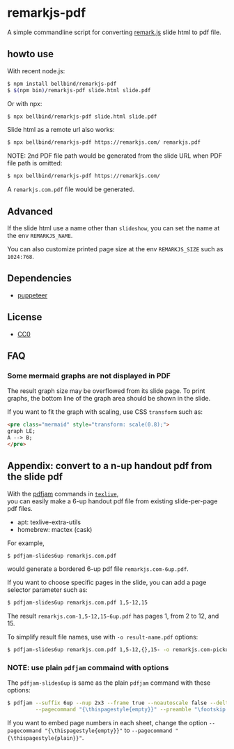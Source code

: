 # remarkjs-pdf

A simple commandline script for converting 
[remark.js](https://github.com/gnab/remark) slide html to pdf file.

## howto use

With recent node.js:

```sh
$ npm install bellbind/remarkjs-pdf
$ $(npm bin)/remarkjs-pdf slide.html slide.pdf
```

Or with npx:

```sh
$ npx bellbind/remarkjs-pdf slide.html slide.pdf
```

Slide html as a remote url also works:

```sh
$ npx bellbind/remarkjs-pdf https://remarkjs.com/ remarkjs.pdf
```

NOTE: 2nd PDF file path would be generated from the slide URL 
when PDF file path is omitted:

```sh
$ npx bellbind/remarkjs-pdf https://remarkjs.com/
```

A `remarkjs.com.pdf` file would be generated.

## Advanced

If the slide html use a name other than `slideshow`, 
you can set the name at the env `REMARKJS_NAME`.

You can also customize printed page size at the env
`REMARKJS_SIZE` such as `1024:768`.

## Dependencies

- [puppeteer](https://github.com/GoogleChrome/puppeteer)

## License

- [CC0](http://creativecommons.org/publicdomain/zero/1.0/)

## FAQ

### Some mermaid graphs are not displayed in PDF

The result graph size may be overflowed from its slide page.
To print graphs, the bottom line of the graph area should be shown in the slide.

If you want to fit the graph with scaling, use CSS `transform` such as:

```html
<pre class="mermaid" style="transform: scale(0.8);">
graph LE;
A --> B;
</pre>
```

## Appendix: convert to a n-up handout pdf from the slide pdf

With the [pdfjam](https://warwick.ac.uk/fac/sci/statistics/staff/academic-research/firth/software/pdfjam/) commands in [`texlive`](https://www.tug.org/texlive/),  
you can easily make a 6-up handout pdf file from existing slide-per-page pdf files.

- apt: texlive-extra-utils
- homebrew: mactex (cask)

For example, 

```bash
$ pdfjam-slides6up remarkjs.com.pdf
```

would generate a bordered 6-up pdf file `remarkjs.com-6up.pdf`.

If you want to choose specific pages in the slide, you can add a page selector parameter such as:

```bash
$ pdfjam-slides6up remarkjs.com.pdf 1,5-12,15
```

The result `remarkjs.com-1,5-12,15-6up.pdf` has pages 1, from 2 to 12, and 15.

To simplify result file names, use with `-o result-name.pdf` options:

```bash
$ pdfjam-slides6up remarkjs.com.pdf 1,5-12,{},15- -o remarkjs.com-pickup.pdf
```


### NOTE: use plain `pdfjam` commaind with options

The `pdfjam-slides6up` is same as the plain `pdfjam` command with these options:

```bash
$ pdfjam --suffix 6up --nup 2x3 --frame true --noautoscale false --delta "0.2cm 0.3cm" --scale 0.95 \
         --pagecommand "{\thispagestyle{empty}}" --preamble "\footskip 2.7cm" remarkjs.com.pdf
```

If you want to embed page numbers in each sheet, 
change the option `--pagecommand "{\thispagestyle{empty}}"` to
`--pagecommand "{\thispagestyle{plain}}"`.

